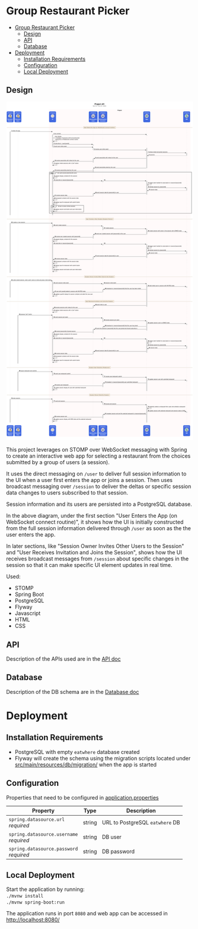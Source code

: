 # Group Restaurant Picker

- [Group Restaurant Picker](#group-restaurant-picker)
  - [Design](#design)
  - [API](#api)
  - [Database](#database)
- [Deployment](#deployment)
  - [Installation Requirements](#installation-requirements)
  - [Configuration](#configuration)
  - [Local Deployment](#local-deployment)


## Design

![EatWhere Sequence Diagram](docs/images/project.png)

This project leverages on STOMP over WebSocket messaging with Spring to create an interactive web app for selecting a restaurant from the choices submitted by a group of users (a session).

It uses the direct messaging on `/user` to deliver full session information to the UI when a user first enters the app or joins a session.  Then uses broadcast messaging over `/session` to deliver the deltas or specific session data changes to users subscribed to that session.

Session information and its users are persisted into a PostgreSQL database.  

In the above diagram, under the first section "User Enters the App (on WebSocket connect routine)", it shows how the UI is initially constructed from the full session information delivered through `/user` as soon as the the user enters the app.

In later sections, like "Session Owner Invites Other Users to the Session" and "User Receives Invitation and Joins the Session", shows how the UI receives broadcast messages from `/session` about specific changes in the session so that it can make specific UI element updates in real time.

Used:
 - STOMP
 - Spring Boot 
 - PostgreSQL
 - Flyway
 - Javascript
 - HTML
 - CSS

## API

Description of the APIs used are in the [API doc](docs/api.md)

## Database

Description of the DB schema are in the [Database doc](docs/database.md)

# Deployment

## Installation Requirements
  - PostgreSQL with empty `eatwhere` database created
  - Flyway will create the schema using the migration scripts located under [src/main/resources/db/migration/](src/main/resources/db/migration/) when the app is started

## Configuration

Properties that need to be configured in [application.properties](src/main/resources/application.properties)

| Property | Type | Description |
| --- | --- | --- |
| `spring.datasource.url` <br> *required* | string | URL to PostgreSQL `eatwhere` DB | 
| `spring.datasource.username` <br> *required* | string | DB user |
| `spring.datasource.password` <br> *required* | string | DB password |

## Local Deployment

Start the application by running:  
`./mvnw install`  
`./mvnw spring-boot:run`

The application runs in port `8080` and web app can be accessed in [http://localhost:8080/](http://localhost:8080/)
